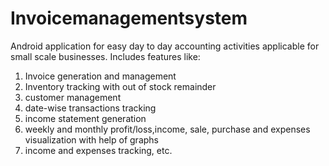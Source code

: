 # Invoicemanagementsystem
Android application for easy day to day accounting activities applicable for small scale businesses. 
Includes features like:
1. Invoice generation and management 
2. Inventory  tracking with out of stock remainder
3. customer management
4. date-wise transactions tracking
5. income statement generation
6. weekly and monthly profit/loss,income, sale, purchase and expenses visualization with help of graphs
7. income and expenses tracking, etc. 
